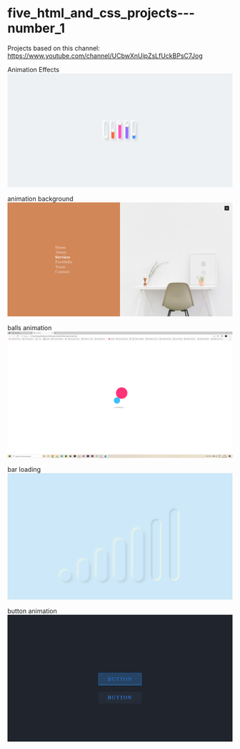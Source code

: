 # five_html_and_css_projects---number_1
Projects based on this channel: https://www.youtube.com/channel/UCbwXnUipZsLfUckBPsC7Jog



Animation Effects
![alt text](https://github.com/RaphaelStopa/five_html_and_css_projects---number_1/blob/main/Animation%20Effects/Animation%20Effects.jpg)

animation background
![alt text](https://github.com/RaphaelStopa/five_html_and_css_projects---number_1/blob/main/animation%20background/animation%20background.jpg)

balls animation
![alt text](https://github.com/RaphaelStopa/five_html_and_css_projects---number_1/blob/main/balls%20animation/preview.png)

bar loading
![alt text](https://github.com/RaphaelStopa/five_html_and_css_projects---number_1/blob/main/bar%20loading/preview.png)

button animation
![alt text](https://github.com/RaphaelStopa/five_html_and_css_projects---number_1/blob/main/button%20animation/button%20animation.png)

